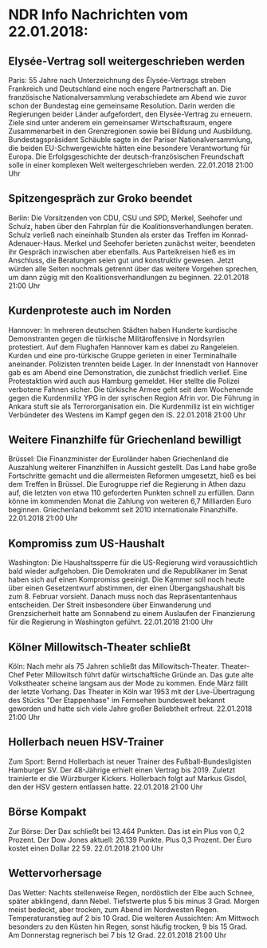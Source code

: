 # NDR Info Nachrichten vom 22.01.2018:


## Elysée-Vertrag soll weitergeschrieben werden
Paris:	55 Jahre nach Unterzeichnung des Élysée-Vertrags streben Frankreich und Deutschland eine noch engere Partnerschaft an. Die französische Nationalversammlung verabschiedete am Abend wie zuvor schon der Bundestag eine gemeinsame Resolution. Darin werden die Regierungen beider Länder aufgefordert, den Elysée-Vertrag zu erneuern. Ziele sind unter anderem ein gemeinsamer Wirtschaftsraum, engere Zusammenarbeit in den Grenzregionen sowie bei Bildung und Ausbildung. Bundestagspräsident Schäuble sagte in der Pariser Nationalversammlung, die beiden EU-Schwergewichte hätten eine besondere Verantwortung für Europa. Die Erfolgsgeschichte der deutsch-französischen Freundschaft solle in einer komplexen Welt weitergeschrieben werden. 22.01.2018 21:00 Uhr 

## Spitzengespräch zur Groko beendet
Berlin: Die Vorsitzenden von CDU, CSU und SPD, Merkel, Seehofer und Schulz, haben über den Fahrplan für die Koalitionsverhandlungen beraten. Schulz verließ nach eineinhalb Stunden als erster das Treffen im Konrad-Adenauer-Haus. Merkel und Seehofer berieten zunächst weiter, beendeten ihr Gespräch inzwischen aber ebenfalls. Aus Parteikreisen hieß es im Anschluss, die Beratungen seien gut und konstruktiv gewesen. Jetzt würden alle Seiten nochmals getrennt über das weitere Vorgehen sprechen, um dann zügig mit den Koalitionsverhandlungen zu beginnen. 22.01.2018 21:00 Uhr 

## Kurdenproteste auch im Norden
Hannover: In mehreren deutschen Städten haben Hunderte kurdische Demonstranten gegen die türkische Militäroffensive in Nordsyrien protestiert. Auf dem Flughafen Hannover kam es dabei zu Rangeleien. Kurden und eine pro-türkische Gruppe gerieten in einer Terminalhalle aneinander. Polizisten trennten beide Lager. In der Innenstadt von Hannover gab es am Abend eine Demonstration, die zunächst friedlich verlief. Eine Protestaktion wird auch aus Hamburg gemeldet. Hier stellte die Polizei verbotene Fahnen sicher. Die türkische Armee geht seit dem Wochenende gegen die Kurdenmiliz YPG in der syrischen Region Afrin vor. Die Führung in Ankara stuft sie als Terrororganisation ein. Die Kurdenmiliz ist ein wichtiger Verbündeter des Westens im Kampf gegen den IS. 22.01.2018 21:00 Uhr 

## Weitere Finanzhilfe für Griechenland bewilligt
Brüssel:	Die Finanzminister der Euroländer haben Griechenland die Auszahlung weiterer Finanzhilfen in Aussicht gestellt. Das Land habe große Fortschritte gemacht und die allermeisten Reformen umgesetzt, hieß es bei dem Treffen in Brüssel. Die Eurogruppe rief die Regierung in Athen dazu auf, die letzten von etwa 110 geforderten Punkten schnell zu erfüllen. Dann könne im kommenden Monat die Zahlung von weiteren 6,7 Milliarden Euro beginnen. Griechenland bekommt seit 2010 internationale Finanzhilfe. 22.01.2018 21:00 Uhr 

## Kompromiss zum US-Haushalt
Washington: Die Haushaltssperre für die US-Regierung wird voraussichtlich bald wieder aufgehoben. Die Demokraten und die Republikaner im Senat haben sich auf einen Kompromiss geeinigt. Die Kammer soll noch heute über einen Gesetzentwurf abstimmen, der einen Übergangshaushalt bis zum 8. Februar vorsieht. Danach muss noch das Repräsentantenhaus entscheiden. Der Streit insbesondere über Einwanderung und Grenzsicherheit hatte am Sonnabend zu einem Auslaufen der Finanzierung für die Regierung in Washington geführt. 22.01.2018 21:00 Uhr 

## Kölner Millowitsch-Theater schließt
Köln: Nach mehr als 75 Jahren schließt das Millowitsch-Theater. Theater-Chef Peter Millowitsch führt dafür wirtschaftliche Gründe an. Das gute alte Volkstheater scheine langsam aus der Mode zu kommen. Ende März fällt der letzte Vorhang. Das Theater in Köln war 1953 mit der Live-Übertragung des Stücks "Der Etappenhase" im Fernsehen bundesweit bekannt geworden und hatte sich viele Jahre großer Beliebtheit erfreut. 22.01.2018 21:00 Uhr 

## Hollerbach neuen HSV-Trainer
Zum Sport: Bernd Hollerbach ist neuer Trainer des Fußball-Bundesligisten Hamburger SV. Der 48-Jährige erhielt einen Vertrag bis 2019. Zuletzt trainierte er die Würzburger Kickers. Hollerbach folgt auf Markus Gisdol, den der HSV gestern entlassen hatte. 22.01.2018 21:00 Uhr 

## Börse Kompakt
Zur Börse: Der Dax schließt bei 13.464 Punkten. Das ist ein Plus von 0,2 Prozent. Der Dow Jones aktuell: 26.139 Punkte. Plus 0,3 Prozent. Der Euro kostet einen Dollar 22 59. 22.01.2018 21:00 Uhr 

## Wettervorhersage
Das Wetter:
Nachts stellenweise Regen, nordöstlich der Elbe auch Schnee, später abklingend, dann Nebel. Tiefstwerte plus 5 bis minus 3 Grad. Morgen meist bedeckt, aber trocken, zum Abend im Nordwesten Regen. Temperaturanstieg auf 2 bis 10 Grad. Die weiteren Aussichten: Am Mittwoch besonders zu den Küsten hin Regen, sonst häufig trocken, 9 bis 15 Grad. Am Donnerstag regnerisch bei 7 bis 12 Grad. 22.01.2018 21:00 Uhr 
